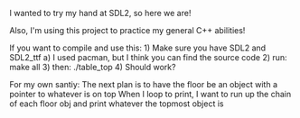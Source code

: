 I wanted to try my hand at SDL2, so here we are!

Also, I'm using this project to practice my general C++ abilities!

If you want to compile and use this:
    1) Make sure you have SDL2 and SDL2_ttf
        a) I used pacman, but I think you can find the source code
    2) run: make all
    3) then: ./table_top
    4) Should work?

For my own santiy:
    The next plan is to have the floor be an object with a pointer to whatever is on top
    When I loop to print, I want to run up the chain of each floor obj and print whatever the topmost object is
